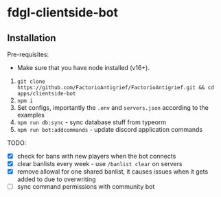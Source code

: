 # fdgl-clientside-bot

## Installation

Pre-requisites:
- Make sure that you have node installed (v16+).

1. `git clone https://github.com/FactorioAntigrief/FactorioAntigrief.git && cd apps/clientside-bot`
2. `npm i`
3. Set configs, importantly the `.env` and `servers.json` according to the examples
4. `npm run db:sync` - sync database stuff from typeorm
5. `npm run bot:addcommands` - update discord application commands

TODO:
- [X] check for bans with new players when the bot connects
- [X] clear banlists every week - use `/banlist clear` on servers
- [X] remove allowal for one shared banlist, it causes issues when it gets added to due to overwriting
- [ ] sync command permissions with community bot